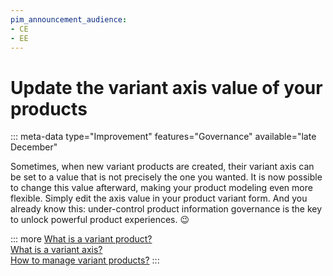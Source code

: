 ```yaml
---
pim_announcement_audience:
- CE
- EE
---
```


# Update the variant axis value of your products
::: meta-data type="Improvement" features="Governance" available="late December"

Sometimes, when new variant products are created, their variant axis can be set to a value that is not precisely the one you wanted. It is now possible to change this value afterward, making your product modeling even more flexible. Simply edit the axis value in your product variant form. And you already know this: under-control product information governance is the key to unlock powerful product experiences. :wink:

::: more
[What is a variant product?](../articles/what-about-products-variants.html#what-is-a-variant-product)  
[What is a variant axis?](../articles/what-about-products-variants.html#what-is-a-family-variant)  
[How to manage variant products?](../articles/enrich-products-variants.html)
:::
